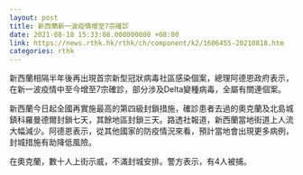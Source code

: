 ```yaml
---
layout: post
title: 新西蘭新一波疫情增至7宗確診
date: 2021-08-18 15:33:08.000000000 +08:00
link: https://news.rthk.hk/rthk/ch/component/k2/1606455-20210818.htm
categories: rthk
---
```


新西蘭相隔半年後再出現首宗新型冠狀病毒社區感染個案，總理阿德恩政府表示，在新一波疫情中至今增至7宗確診，部分涉及Delta變種病毒，全屬有關連個案。

新西蘭今日起全國再實施最高的第四級封鎖措施，確診患者去過的奧克蘭及北島城鎮科羅曼德爾封鎖七天，其餘地區封鎖三天。路透社報道，新西蘭當地街道上人流大幅減少。阿德恩表示，從其他國家的防疫情況來看，預計當地會出現更多病例，封城措施有助降低風險。 

在奧克蘭，數十人上街示威，不滿封城安排。警方表示，有4人被捕。
